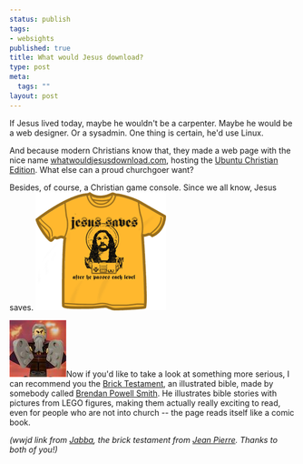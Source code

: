 ```yaml
--- 
status: publish
tags: 
- websights
published: true
title: What would Jesus download?
type: post
meta: 
  tags: ""
layout: post
---
```

If Jesus lived today, maybe he wouldn't be a carpenter. Maybe he would be a web designer. Or a sysadmin. One thing is certain, he'd use Linux.

And because modern Christians know that, they made a web page with the nice name <a href="http://whatwouldjesusdownload.com">whatwouldjesusdownload.com</a>, hosting the <a href="http://www.christianubuntu.com/">Ubuntu Christian Edition</a>. What else can a proud churchgoer want?

Besides, of course, a Christian game console. Since we all know, Jesus saves.
<img id="image85" src="/media/wp/2006/08/jesus-saves-tshirt.gif" alt="Jesus saves t-shirt" class="centered" />

<img id="image86" src="/media/wp/2006/08/thebricktestament.jpg" alt="The Brick Testament" class="alignright" />Now if you'd like to take a look at something more serious, I can recommend you the <a href="http://www.thebricktestament.com/">Brick Testament</a>, an illustrated bible, made by somebody called <a href="http://www.thereverend.com/">Brendan Powell Smith</a>. He illustrates bible stories with pictures from LEGO figures, making them actually really exciting to read, even for people who are not into church -- the page reads itself like a comic book.

<em>(wwjd link from <a href="http://dowhaus.com/blog/">Jabba</a>, the brick testament from <a href="http://blog.jeanpierre.de">Jean Pierre</a>. Thanks to both of you!)</em>
